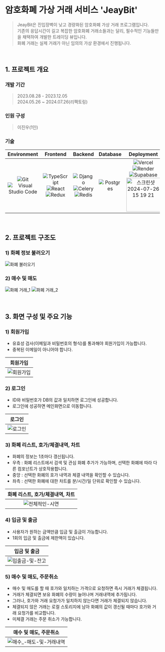 # 암호화폐 가상 거래 서비스 'JeayBit'
> JeayBit은 진입장벽이 낮고 경량화된 암호화폐 가상 거래 프로그램입니다. <br>
> 기존의 응답시간이 길고 복잡한 암호화폐 거래소들과는 달리, 필수적인 기능들만을 채택하여 개발한 트레이딩 뷰입니다. <br>
> 화폐 거래는 실제 거래가 아닌 임의의 가상 환경에서 진행됩니다. <br>
  
<br>

## 1. 프로젝트 개요

### 개발 기간
> 2023.08.28 - 2023.12.05 <br>
> 2024.05.26 ~ 2024.07.26(리팩토링)

### 인원 구성
> 이진우(1인)

### 기술

|Environment|Frontend|Backend|Database|Deployment|API|
|:---:|:---:|:---:|:---:|:---:|:---:|
|![Git](https://img.shields.io/badge/git-%23F05033.svg?style=for-the-badge&logo=git&logoColor=white) ![Visual Studio Code](https://img.shields.io/badge/Visual%20Studio%20Code-0078d7.svg?style=for-the-badge&logo=visual-studio-code&logoColor=white)|![TypeScript](https://img.shields.io/badge/typescript-%23007ACC.svg?style=for-the-badge&logo=typescript&logoColor=white) ![React](https://img.shields.io/badge/react-%2320232a.svg?style=for-the-badge&logo=react&logoColor=%2361DAFB) ![Redux](https://img.shields.io/badge/redux-%23593d88.svg?style=for-the-badge&logo=redux&logoColor=white)|![Django](https://img.shields.io/badge/django-%23092E20.svg?style=for-the-badge&logo=django&logoColor=white) ![Celery](https://img.shields.io/badge/celery-%23a9cc54.svg?style=for-the-badge&logo=celery&logoColor=ddf4a4) ![Redis](https://img.shields.io/badge/redis-%23DD0031.svg?style=for-the-badge&logo=redis&logoColor=white)|![Postgres](https://img.shields.io/badge/postgres-%23316192.svg?style=for-the-badge&logo=postgresql&logoColor=white)|![Vercel](https://img.shields.io/badge/vercel-%23000000.svg?style=for-the-badge&logo=vercel&logoColor=white) ![Render](https://img.shields.io/badge/Render-%46E3B7.svg?style=for-the-badge&logo=render&logoColor=white)![Supabase](https://img.shields.io/badge/Supabase-3ECF8E?style=for-the-badge&logo=supabase&logoColor=white) <img width="110" alt="스크린샷 2024-07-26 15 19 21" src="https://github.com/user-attachments/assets/f853205a-8660-4e00-a903-eef43a235585"> |![Upbit](https://github.com/jbljw02/JeayBit/assets/125800649/f015f2eb-6b86-48e0-9722-11749244d6c3)|

<br>

## 2. 프로젝트 구조도

### 1) 화폐 정보 불러오기
![화폐 불러오기](https://github.com/user-attachments/assets/4c1f9b3b-a005-471a-bf5a-3eb95b4e7f1c)

### 2) 매수 및 매도
![화폐 거래_1](https://github.com/user-attachments/assets/eeae0d76-2219-48ff-a387-06408268ec44)
![화폐 거래_2](https://github.com/user-attachments/assets/df3c1607-43b9-48dc-8268-50fb6f9f669c)

<br>

## 3. 화면 구성 및 주요 기능

### 1) 회원가입
- 유효성 검사(이메일과 비밀번호의 형식)를 통과해야 회원가입이 가능합니다. <br>
- 중복된 이메일이 아니어야 합니다.

|회원가입|
|:---:|
|![회원가입](https://github.com/jbljw02/JeayBit/assets/125800649/9eb11fe4-d99d-4b94-8f9d-930f900ea9f0)|

### 2) 로그인
- ID와 비밀번호가 DB의 값과 일치하면 로그인에 성공합니다.
- 로그인에 성공하면 메인화면으로 이동합니다.

|로그인|
|:---:|
|![로그인](https://github.com/jbljw02/JeayBit/assets/125800649/779b682f-d705-41a4-a120-c1ce9101d9a4)|

### 3) 화폐 리스트, 호가/체결내역, 차트
- 화폐의 정보는 1초마다 갱신됩니다.
- 우측 : 화폐 리스트에서 검색 및 관심 화폐 추가가 가능하며, 선택한 화폐에 따라 다른 컴포넌트가 상호작용합니다.
- 중앙 : 선택한 화폐의 호가 내역과 체결 내역을 확인할 수 있습니다.
- 좌측 : 선택한 화폐에 대한 차트를 분/시간/일 단위로 확인할 수 있습니다.

|화폐 리스트, 호가/체결내역, 차트|
|:---:|
|![전체적인-시연](https://github.com/jbljw02/JeayBit/assets/125800649/f890ccef-f165-4480-a786-ee5f97bda80c)|

### 4) 입금 및 출금
- 사용자가 원하는 금액만큼 입금 및 출금이 가능합니다. 
- 1회의 입금 및 출금에 제한액이 있습니다.

|입금 및 출금|
|:---:|
|![입출금-및-잔고](https://github.com/jbljw02/JeayBit/assets/125800649/93be94d6-80d7-41bb-a66b-d3ba5e70349e)|

### 5) 매수 및 매도, 주문취소
- 매수 및 매도를 할 때 호가와 일치하는 가격으로 요청하면 즉시 거래가 체결됩니다.
- 거래가 체결되면 보유 화폐의 수량이 늘어나며 거래내역에 추가됩니다.
- 그러나, 호가와 거래 요청가가 일치하지 않는다면 거래가 체결되지 않습니다.
- 체결되지 않은 거래는 로컬 스토리지에 남아 화폐의 값이 갱신될 때마다 호가와 거래 요청가를 비교합니다.
- 미체결 거래는 주문 취소가 가능합니다.

|매수 및 매도, 주문취소|
|:---:|
|![매수_-매도-및-거래내역](https://github.com/jbljw02/JeayBit/assets/125800649/a399b1c6-515e-4c2b-96b1-78934bf95978)|
